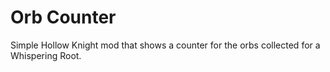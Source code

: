 # Orb Counter
Simple Hollow Knight mod that shows a counter for the orbs collected for a Whispering Root.
